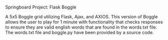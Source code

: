 Springboard Project: Flask Boggle

A 5x5 Boggle grid utilizing Flask, Ajax, and AXIOS. This version of Boggle allows the user to play for 1 minute with functionality that checks responses to ensure they are valid english words
that are found in the words.txt file. The words.txt file and boggle.py have been provided by a source code.
